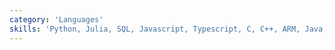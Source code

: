 ```yaml
---
category: 'Languages'
skills: 'Python, Julia, SQL, Javascript, Typescript, C, C++, ARM, Java, R, Rust, MATLAB, LaTeX, Bash, Powershell'
---
```

